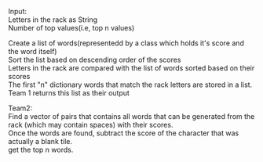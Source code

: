 Input:<br />
Letters in the rack as String<br />
Number of top values(i.e, top n values) <br />

Create a list of words(representedd by a class which holds it's score and the word itself)<br />
Sort the list based on descending order of the scores <br />
Letters in the rack are compared with the list of words sorted based on their scores<br />
The first "n" dictionary words that match the rack letters are stored in a list.<br />
Team 1 returns this list as their output<br />

Team2:<br />
  Find a vector of pairs that contains all words that can be generated from the rack (which may contain spaces) with their     scores.<br />
  Once the words are found, subtract the score of the character that was actually a blank tile.<br />
  get the top n words.<br />
